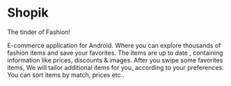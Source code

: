 # Shopik
The tinder of Fashion!

E-commerce application for Android. 
Where you can explore thousands of fashion items and save your favorites.
The items are up to date , containing information like prices, discounts & images.
After you swipe some favorites items, We will tailor additional items for you, according to your preferences.
You can sort items by match, prices etc..


